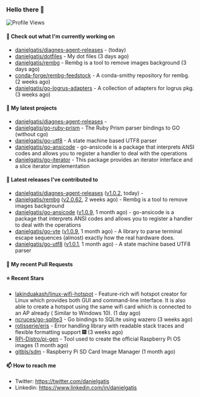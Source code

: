 ### Hello there 👋

![Profile Views](https://komarev.com/ghpvc/?username=danielgatis&label=PROFILE+VIEWS)

#### 👷 Check out what I'm currently working on

- [danielgatis/diagnes-agent-releases](https://github.com/danielgatis/diagnes-agent-releases) -  (today)
- [danielgatis/dotfiles](https://github.com/danielgatis/dotfiles) - My dot files (3 days ago)
- [danielgatis/rembg](https://github.com/danielgatis/rembg) - Rembg is a tool to remove images background (3 days ago)
- [conda-forge/rembg-feedstock](https://github.com/conda-forge/rembg-feedstock) - A conda-smithy repository for rembg. (2 weeks ago)
- [danielgatis/go-logrus-adapters](https://github.com/danielgatis/go-logrus-adapters) - A collection of adapters for logrus pkg. (3 weeks ago)

#### 🌱 My latest projects

- [danielgatis/diagnes-agent-releases](https://github.com/danielgatis/diagnes-agent-releases) - 
- [danielgatis/go-ruby-prism](https://github.com/danielgatis/go-ruby-prism) - The Ruby Prism parser bindings to GO (without cgo)
- [danielgatis/go-utf8](https://github.com/danielgatis/go-utf8) - A state machine based UTF8 parser
- [danielgatis/go-ansicode](https://github.com/danielgatis/go-ansicode) - go-ansicode is a package that interprets ANSI codes and allows you to register a handler to deal with the operations
- [danielgatis/go-iterator](https://github.com/danielgatis/go-iterator) - This package provides an iterator interface and a slice iterator implementation

#### 🔭 Latest releases I've contributed to

- [danielgatis/diagnes-agent-releases](https://github.com/danielgatis/diagnes-agent-releases) ([v1.0.2](https://github.com/danielgatis/diagnes-agent-releases/releases/tag/v1.0.2), today) - 
- [danielgatis/rembg](https://github.com/danielgatis/rembg) ([v2.0.62](https://github.com/danielgatis/rembg/releases/tag/v2.0.62), 2 weeks ago) - Rembg is a tool to remove images background
- [danielgatis/go-ansicode](https://github.com/danielgatis/go-ansicode) ([v1.0.9](https://github.com/danielgatis/go-ansicode/releases/tag/v1.0.9), 1 month ago) - go-ansicode is a package that interprets ANSI codes and allows you to register a handler to deal with the operations
- [danielgatis/go-vte](https://github.com/danielgatis/go-vte) ([v1.0.9](https://github.com/danielgatis/go-vte/releases/tag/v1.0.9), 1 month ago) - A library to parse terminal escape sequences (almost) exactly how the real hardware does.
- [danielgatis/go-utf8](https://github.com/danielgatis/go-utf8) ([v1.0.1](https://github.com/danielgatis/go-utf8/releases/tag/v1.0.1), 1 month ago) - A state machine based UTF8 parser

#### 🔨 My recent Pull Requests


#### ⭐ Recent Stars

- [lakinduakash/linux-wifi-hotspot](https://github.com/lakinduakash/linux-wifi-hotspot) - Feature-rich wifi hotspot creator for Linux which provides both GUI and command-line interface. It is also able to create a hotspot using the same wifi card which is connected to an AP already ( Similar to Windows 10).  (1 day ago)
- [ncruces/go-sqlite3](https://github.com/ncruces/go-sqlite3) - Go bindings to SQLite using wazero (3 weeks ago)
- [rotisserie/eris](https://github.com/rotisserie/eris) - Error handling library with readable stack traces and flexible formatting support 🎆 (3 weeks ago)
- [RPi-Distro/pi-gen](https://github.com/RPi-Distro/pi-gen) - Tool used to create the official Raspberry Pi OS images (1 month ago)
- [gitbls/sdm](https://github.com/gitbls/sdm) - Raspberry Pi SD Card Image Manager (1 month ago)

#### 📫 How to reach me

- Twitter: https://twitter.com/danielgatis
- Linkedin: https://www.linkedin.com/in/danielgatis
